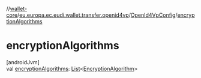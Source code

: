 //[wallet-core](../../../index.md)/[eu.europa.ec.eudi.wallet.transfer.openid4vp](../index.md)/[OpenId4VpConfig](index.md)/[encryptionAlgorithms](encryption-algorithms.md)

# encryptionAlgorithms

[androidJvm]\
val [encryptionAlgorithms](encryption-algorithms.md): [List](https://kotlinlang.org/api/latest/jvm/stdlib/kotlin.collections/-list/index.html)&lt;[EncryptionAlgorithm](../-encryption-algorithm/index.md)&gt;
